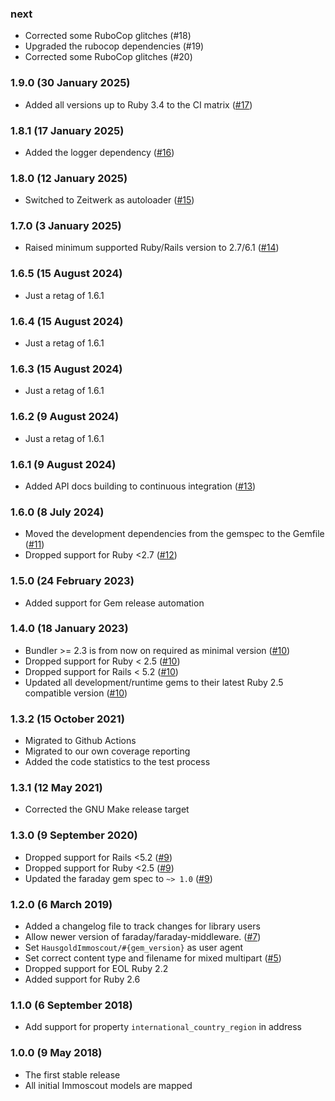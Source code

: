 ### next

* Corrected some RuboCop glitches (#18)
* Upgraded the rubocop dependencies (#19)
* Corrected some RuboCop glitches (#20)

### 1.9.0 (30 January 2025)

* Added all versions up to Ruby 3.4 to the CI matrix ([#17](https://github.com/hausgold/immoscout/pull/17))

### 1.8.1 (17 January 2025)

* Added the logger dependency ([#16](https://github.com/hausgold/immoscout/pull/16))

### 1.8.0 (12 January 2025)

* Switched to Zeitwerk as autoloader ([#15](https://github.com/hausgold/immoscout/pull/15))

### 1.7.0 (3 January 2025)

* Raised minimum supported Ruby/Rails version to 2.7/6.1 ([#14](https://github.com/hausgold/immoscout/pull/14))

### 1.6.5 (15 August 2024)

* Just a retag of 1.6.1

### 1.6.4 (15 August 2024)

* Just a retag of 1.6.1

### 1.6.3 (15 August 2024)

* Just a retag of 1.6.1

### 1.6.2 (9 August 2024)

* Just a retag of 1.6.1

### 1.6.1 (9 August 2024)

* Added API docs building to continuous integration ([#13](https://github.com/hausgold/immoscout/pull/13))

### 1.6.0 (8 July 2024)

* Moved the development dependencies from the gemspec to the Gemfile ([#11](https://github.com/hausgold/immoscout/pull/11))
* Dropped support for Ruby <2.7 ([#12](https://github.com/hausgold/immoscout/pull/12))

### 1.5.0 (24 February 2023)

* Added support for Gem release automation

### 1.4.0 (18 January 2023)

* Bundler >= 2.3 is from now on required as minimal version ([#10](https://github.com/hausgold/immoscout/pull/10))
* Dropped support for Ruby < 2.5 ([#10](https://github.com/hausgold/immoscout/pull/10))
* Dropped support for Rails < 5.2 ([#10](https://github.com/hausgold/immoscout/pull/10))
* Updated all development/runtime gems to their latest
  Ruby 2.5 compatible version ([#10](https://github.com/hausgold/immoscout/pull/10))

### 1.3.2 (15 October 2021)

* Migrated to Github Actions
* Migrated to our own coverage reporting
* Added the code statistics to the test process

### 1.3.1 (12 May 2021)

* Corrected the GNU Make release target

### 1.3.0 (9 September 2020)

* Dropped support for Rails <5.2 ([#9](https://github.com/hausgold/immoscout/pull/9))
* Dropped support for Ruby <2.5 ([#9](https://github.com/hausgold/immoscout/pull/9))
* Updated the faraday gem spec to `~> 1.0` ([#9](https://github.com/hausgold/immoscout/pull/9))

### 1.2.0 (6 March 2019)

* Added a changelog file to track changes for library users
* Allow newer version of faraday/faraday-middleware. ([#7](https://github.com/hausgold/immoscout/pull/7))
* Set `HausgoldImmoscout/#{gem_version}` as user agent
* Set correct content type and filename for mixed multipart ([#5](https://github.com/hausgold/immoscout/pull/5))
* Dropped support for EOL Ruby 2.2
* Added support for Ruby 2.6

### 1.1.0 (6 September 2018)

* Add support for property `international_country_region` in address

### 1.0.0 (9 May 2018)

* The first stable release
* All initial Immoscout models are mapped
